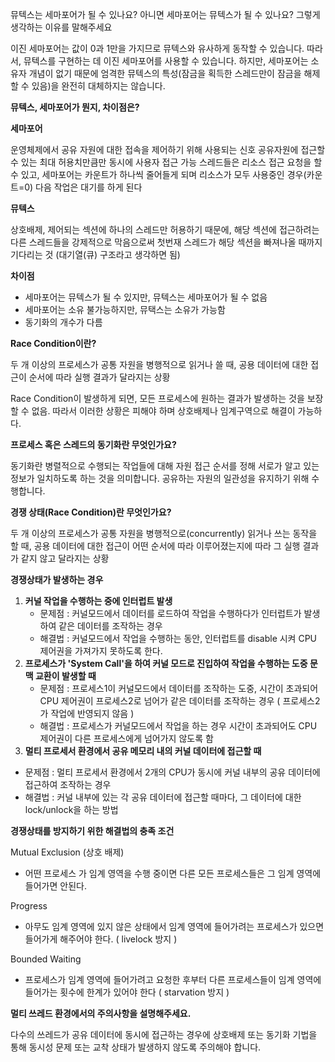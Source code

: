 뮤텍스는 세마포어가 될 수 있나요? 아니면 세마포어는 뮤텍스가 될 수 있나요? 그렇게 생각하는 이유를 말해주세요

이진 세마포어는 값이 0과 1만을 가지므로 뮤텍스와 유사하게 동작할 수 있습니다. 따라서, 뮤텍스를 구현하는 데 이진 세마포어를 사용할 수 있습니다. 하지만, 세마포어는 소유자 개념이 없기 때문에 엄격한 뮤텍스의 특성(잠금을 획득한 스레드만이 잠금을 해제할 수 있음)을 완전히 대체하지는 않습니다.

**뮤텍스, 세마포어가 뭔지, 차이점은?**

**세마포어**

운영체제에서 공유 자원에 대한 접속을 제어하기 위해 사용되는 신호 공유자원에 접근할 수 있는 최대 허용치만큼만 동시에 사용자 접근 가능 스레드들은 리소스 접근 요청을 할 수 있고, 세마포어는 카운트가 하나씩 줄어들게 되며 리소스가 모두 사용중인 경우(카운트=0) 다음 작업은 대기를 하게 된다

**뮤텍스**

상호배제, 제어되는 섹션에 하나의 스레드만 허용하기 때문에, 해당 섹션에 접근하려는 다른 스레드들을 강제적으로 막음으로써 첫번재 스레드가 해당 섹션을 빠져나올 때까지 기다리는 것 (대기열(큐) 구조라고 생각하면 됨)

**차이점**

- 세마포어는 뮤텍스가 될 수 있지만, 뮤텍스는 세마포어가 될 수 없음
- 세마포어는 소유 불가능하지만, 뮤택스는 소유가 가능함
- 동기화의 개수가 다름

**Race Condition이란?**

두 개 이상의 프로세스가 공통 자원을 병행적으로 읽거나 쓸 때, 공용 데이터에 대한 접근이 순서에 따라 실행 결과가 달라지는 상황

Race Condition이 발생하게 되면, 모든 프로세스에 원하는 결과가 발생하는 것을 보장할 수 없음. 따라서 이러한 상황은 피해야 하며 상호배제나 임계구역으로 해결이 가능하다.

**프로세스 혹은 스레드의 동기화란 무엇인가요?**

동기화란 병렬적으로 수행되는 작업들에 대해 자원 접근 순서를 정해 서로가 알고 있는 정보가 일치하도록 하는 것을 의미합니다. 공유하는 자원의 일관성을 유지하기 위해 수행합니다.

**경쟁 상태(Race Condition)란 무엇인가요?**

두 개 이상의 프로세스가 공통 자원을 병행적으로(concurrently) 읽거나 쓰는 동작을 할 때, 공용 데이터에 대한 접근이 어떤 순서에 따라 이루어졌는지에 따라 그 실행 결과가 같지 않고 달라지는 상황

**경쟁상태가 발생하는 경우**

1. **커널 작업을 수행하는 중에 인터럽트 발생**
    - 문제점 : 커널모드에서 데이터를 로드하여 작업을 수행하다가 인터럽트가 발생하여 같은 데이터를 조작하는 경우
    - 해결법 : 커널모드에서 작업을 수행하는 동안, 인터럽트를 disable 시켜 CPU 제어권을 가져가지 못하도록 한다.
2. **프로세스가 'System Call'을 하여 커널 모드로 진입하여 작업을 수행하는 도중 문맥 교환이 발생할 때**
    - 문제점 : 프로세스1이 커널모드에서 데이터를 조작하는 도중, 시간이 초과되어 CPU 제어권이 프로세스2로 넘어가 같은 데이터를 조작하는 경우 ( 프로세스2가 작업에 반영되지 않음 )
    - 해결법 : 프로세스가 커널모드에서 작업을 하는 경우 시간이 초과되어도 CPU 제어권이 다른 프로세스에게 넘어가지 않도록 함
3. **멀티 프로세서 환경에서 공유 메모리 내의 커널 데이터에 접근할 때**

- 문제점 : 멀티 프로세서 환경에서 2개의 CPU가 동시에 커널 내부의 공유 데이터에 접근하여 조작하는 경우
- 해결법 : 커널 내부에 있는 각 공유 데이터에 접근할 때마다, 그 데이터에 대한 lock/unlock을 하는 방법

**경쟁상태를 방지하기 위한 해결법의 충족 조건**

Mutual Exclusion (상호 배제)

- 어떤 프로세스 가 임계 영역을 수행 중이면 다른 모든 프로세스들은 그 임계 영역에 들어가면 안된다.

Progress

- 아무도 임계 영역에 있지 않은 상태에서 임계 영역에 들어가려는 프로세스가 있으면 들어가게 해주어야 한다. ( livelock 방지 )

Bounded Waiting

- 프로세스가 임계 영역에 들어가려고 요청한 후부터 다른 프로세스들이 임계 영역에 들어가는 횟수에 한계가 있어야 한다 ( starvation 방지 )

**멀티 쓰레드 환경에서의 주의사항을 설명해주세요.**

다수의 쓰레드가 공유 데이터에 동시에 접근하는 경우에 상호배제 또는 동기화 기법을 통해 동시성 문제 또는 교착 상태가 발생하지 않도록 주의해야 합니다.